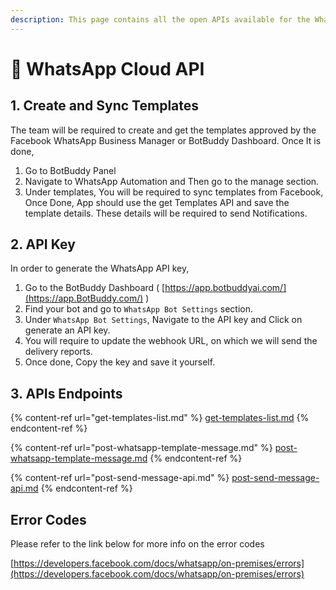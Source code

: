 ```yaml
---
description: This page contains all the open APIs available for the WhatsApp
---
```


# 📄 WhatsApp Cloud API

## 1. Create and Sync Templates

The team will be required to create and get the templates approved by the Facebook WhatsApp Business Manager or BotBuddy Dashboard. Once It is done,

1. Go to BotBuddy Panel
2. Navigate to WhatsApp Automation and Then go to the manage section.
3. Under templates, You will be required to sync templates from Facebook, Once Done, App should use the get Templates API and save the template details. These details will be required to send Notifications.

## 2. API Key

In order to generate the WhatsApp API key,

1. Go to the BotBuddy Dashboard ( [https://app.botbuddyai.com/](https://app.BotBuddy.com/) )
2. Find your bot and go to `WhatsApp Bot Settings` section.
3. Under `WhatsApp Bot Settings`, Navigate to the API key and Click on generate an API key.
4. You will require to update the webhook URL, on which we will send the delivery reports.
5. Once done, Copy the key and save it yourself.

## 3. APIs Endpoints

{% content-ref url="get-templates-list.md" %}
[get-templates-list.md](get-templates-list.md)
{% endcontent-ref %}

{% content-ref url="post-whatsapp-template-message.md" %}
[post-whatsapp-template-message.md](post-whatsapp-template-message.md)
{% endcontent-ref %}

{% content-ref url="post-send-message-api.md" %}
[post-send-message-api.md](post-send-message-api.md)
{% endcontent-ref %}

## Error Codes

Please refer to the link below for more info on the error codes

[https://developers.facebook.com/docs/whatsapp/on-premises/errors](https://developers.facebook.com/docs/whatsapp/on-premises/errors)
